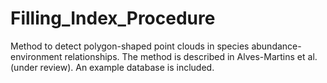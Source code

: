 # Filling_Index_Procedure
Method to detect polygon-shaped point clouds in species abundance-environment relationships. The method is described in Alves-Martins et al. (under review).
An example database is included.
